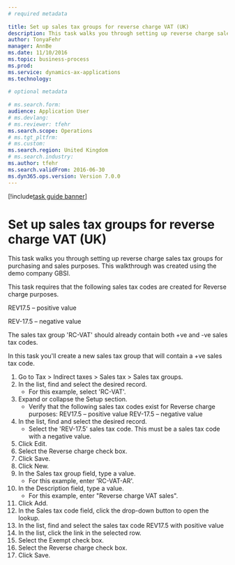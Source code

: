 ```yaml
--- 
# required metadata 
 
title: Set up sales tax groups for reverse charge VAT (UK)
description: This task walks you through setting up reverse charge sales tax groups for purchasing and sales purposes. 
author: TonyaFehr 
manager: AnnBe 
ms.date: 11/10/2016
ms.topic: business-process 
ms.prod:  
ms.service: dynamics-ax-applications 
ms.technology:  
 
# optional metadata 
 
# ms.search.form:   
audience: Application User 
# ms.devlang:  
# ms.reviewer: tfehr 
ms.search.scope: Operations 
# ms.tgt_pltfrm:  
# ms.custom:  
ms.search.region: United Kingdom
# ms.search.industry: 
ms.author: tfehr 
ms.search.validFrom: 2016-06-30 
ms.dyn365.ops.version: Version 7.0.0 
---
```


[!include[task guide banner](../../includes/task-guide-banner.md)]

# Set up sales tax groups for reverse charge VAT (UK)

This task walks you through setting up reverse charge sales tax groups for purchasing and sales purposes. This walkthrough was created using the demo company GBSI.

This task requires that the following sales tax codes are created for Reverse charge purposes.  

REV17.5 – positive value

REV-17.5 – negative value

The sales tax group 'RC-VAT' should already contain both +ve and -ve sales tax codes.

In this task you'll create a new sales tax group that will contain a +ve sales tax code.

1. Go to Tax > Indirect taxes > Sales tax > Sales tax groups.
2. In the list, find and select the desired record.
    * For this example, select 'RC-VAT'.  
3. Expand or collapse the Setup section.
    * Verify that the following sales tax codes exist for Reverse charge purposes:  REV17.5 – positive value  REV-17.5 – negative value    
4. In the list, find and select the desired record.
    * Select the 'REV-17.5' sales tax code. This must be a sales tax code with a negative value.  
5. Click Edit.
6. Select the Reverse charge check box.
7. Click Save.
8. Click New.
9. In the Sales tax group field, type a value.
    * For this example, enter 'RC-VAT-AR'.  
10. In the Description field, type a value.
    * For this example, enter "Reverse charge VAT sales".  
11. Click Add.
12. In the Sales tax code field, click the drop-down button to open the lookup.
13. In the list, find and select the sales tax code REV17.5 with positive value
14. In the list, click the link in the selected row.
15. Select the Exempt check box.
16. Select the Reverse charge check box.
17. Click Save.

